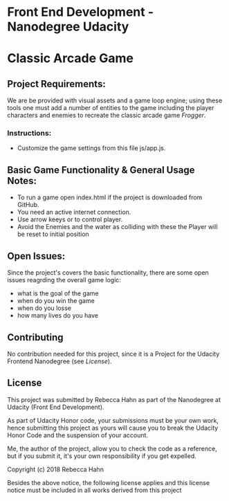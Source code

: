 Front End Development - Nanodegree Udacity
===============================

# Classic Arcade Game

## Project Requirements:

We are be provided with visual assets and a game loop engine; using these tools one must add a number of entities to the game including the player characters and enemies to recreate the classic arcade game *Frogger*.


### Instructions:

- Customize the game settings from this file js/app.js.


## Basic Game Functionality & General Usage Notes:

- To run a game open index.html if the project is downloaded from GitHub.
- You need an active internet connection.
- Use arrow keeys or to control player.
- Avoid the Enemies and the water as colliding with these the Player will be reset to initial position


## Open Issues:

Since the project's covers the basic functionality, there are some open issues reagrding the overall game logic:

- what is the goal of the game
- when do you win the game 
- when do you losse
- how many lives do you have


## Contributing

No contribution needed for this project, since it is a Project for the Udacity Frontend Nanodegree (see *License*).


## License

This project was submitted by Rebecca Hahn as part of the Nanodegree at Udacity (Front End Development).

As part of Udacity Honor code, your submissions must be your own work, hence submitting this project as yours will cause you to break the Udacity Honor Code and the suspension of your account.

Me, the author of the project, allow you to check the code as a reference, but if you submit it, it's your own responsibility if you get expelled.

Copyright (c) 2018 Rebecca Hahn

Besides the above notice, the following license applies and this license notice must be included in all works derived from this project

